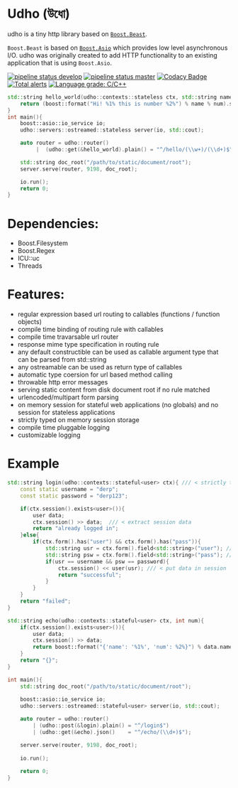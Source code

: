 # Udho (উধো)
udho is a tiny http library based on [`Boost.Beast`](https://www.boost.org/doc/libs/1_71_0/libs/beast/doc/html/index.html). 

`Boost.Beast` is based on [`Boost.Asio`](https://www.boost.org/doc/libs/1_71_0/doc/html/boost_asio.html) which provides low level asynchronous I/O.  udho was originally created to add HTTP functionality to an existing application that is using `Boost.Asio`.

[![pipeline status develop](https://gitlab.com/neel.basu/udho/badges/develop/pipeline.svg)](https://gitlab.com/neel.basu/udho/commits/develop) 
[![pipeline status master](https://gitlab.com/neel.basu/udho/badges/master/pipeline.svg)](https://gitlab.com/neel.basu/udho/commits/master) 
[![Codacy Badge](https://api.codacy.com/project/badge/Grade/20093f1597cd490ba923fc5401ada672)](https://www.codacy.com/manual/neel.basu.z/udho?utm_source=github.com&amp;utm_medium=referral&amp;utm_content=neel/udho&amp;utm_campaign=Badge_Grade)
[![Total alerts](https://img.shields.io/lgtm/alerts/g/neel/udho.svg?logo=lgtm&logoWidth=18)](https://lgtm.com/projects/g/neel/udho/alerts/)
[![Language grade: C/C++](https://img.shields.io/lgtm/grade/cpp/g/neel/udho.svg?logo=lgtm&logoWidth=18)](https://lgtm.com/projects/g/neel/udho/context:cpp)

```cpp
std::string hello_world(udho::contexts::stateless ctx, std::string name, int num){
    return (boost::format("Hi! %1% this is number %2%") % name % num).str(); 
}
int main(){
    boost::asio::io_service io;
    udho::servers::ostreamed::stateless server(io, std::cout);

    auto router = udho::router()
         |  (udho::get(&hello_world).plain() = "^/hello/(\\w+)/(\\d+)$");

    std::string doc_root("/path/to/static/document/root");  
    server.serve(router, 9198, doc_root);

    io.run();
    return 0;
}
```

# Dependencies:
* Boost.Filesystem
* Boost.Regex
* ICU::uc
* Threads

# Features:

* regular expression based url routing to callables (functions / function objects)
* compile time binding of routing rule with callables
* compile time travarsable url router
* response mime type specification in routing rule
* any default constructible can be used as callable argument type that can be parsed from std::string
* any ostreamable can be used as return type of callables
* automatic type coersion for url based method calling
* throwable http error messages
* serving static content from disk document root if no rule matched
* urlencoded/multipart form parsing
* on memory session for stateful web applications (no globals) and no session for stateless applications
* strictly typed on memory session storage
* compile time pluggable logging
* customizable logging
  
# Example 

```cpp
std::string login(udho::contexts::stateful<user> ctx){ /// < strictly typed stateful context
    const static username = "derp";
    const static password = "derp123";

    if(ctx.session().exists<user>()){
        user data;
        ctx.session() >> data;  /// < extract session data
        return "already logged in";
    }else{
        if(ctx.form().has("user") && ctx.form().has("pass")){
            std::string usr = ctx.form().field<std::string>("user"); /// < form field value from post request
            std::string psw = ctx.form().field<std::string>("pass"); /// < form field value from post request
            if(usr == username && psw == password){
                ctx.session() << user(usr); /// < put data in session
                return "successful";
            }
        }
    }
    return "failed";
}

std::string echo(udho::contexts::stateful<user> ctx, int num){
    if(ctx.session().exists<user>()){
        user data;
        ctx.session() >> data;
        return boost::format("{'name': '%1%', 'num': %2%}") % data.name % num;
    }
    return "{}";
}

int main(){
    std::string doc_root("/path/to/static/document/root");
    
    boost::asio::io_service io;
    udho::servers::ostreamed::stateful<user> server(io, std::cout);

    auto router = udho::router()
        | (udho::post(&login).plain() = "^/login$")
        | (udho::get(&echo).json()    = "^/echo/(\\d+)$");

    server.serve(router, 9198, doc_root);
        
    io.run();
    
    return 0;
}
```
